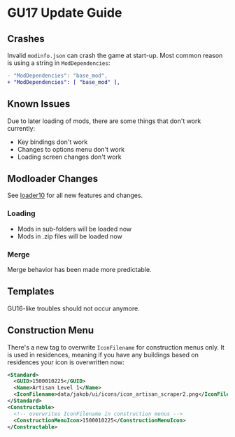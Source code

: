 # GU17 Update Guide

## Crashes

Invalid `modinfo.json` can crash the game at start-up.
Most common reason is using a string in `ModDependencies`:

```diff
- "ModDependencies": "base_mod",
+ "ModDependencies": [ "base_mod" ],
```

## Known Issues

Due to later loading of mods, there are some things that don't work currently:

- Key bindings don't work
- Changes to options menu don't work
- Loading screen changes don't work

## Modloader Changes

See [loader10](https://github.com/jakobharder/anno1800-mod-loader/blob/feature/loader10/doc/modloader10.md) for all new features and changes.

### Loading

- Mods in sub-folders will be loaded now
- Mods in .zip files will be loaded now

### Merge

Merge behavior has been made more predictable.

## Templates

GU16-like troubles should not occur anymore.


## Construction Menu

There's a new tag to overwrite `IconFilename` for construction menus only.
It is used in residences, meaning if you have any buildings based on residences your icon is overwritten now:

```xml
<Standard>
  <GUID>1500010225</GUID>
  <Name>Artisan Level 1</Name>
  <IconFilename>data/jakob/ui/icons/icon_artisan_scraper2.png</IconFilename>
</Standard>
<Constructable>
  <!-- overwrites IconFilename in construction menus -->
  <ConstructionMenuIcon>1500010225</ConstructionMenuIcon>
</Constructable>
```
